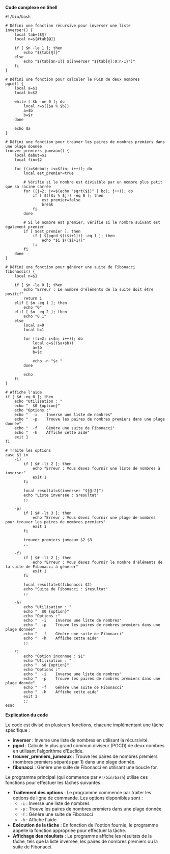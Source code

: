 **Code complexe en Shell**

```shell
#!/bin/bash

# Défini une fonction récursive pour inverser une liste
inverser() {
    local tab=($@)
    local n=${#tab[@]}

    if [ $n -le 1 ]; then
        echo "${tab[@]}"
    else
        echo "${tab[$n-1]} $(inverser "${tab[@]:0:n-1}")"
    fi
}

# Défini une fonction pour calculer le PGCD de deux nombres
pgcd() {
    local a=$1
    local b=$2

    while [ $b -ne 0 ]; do
        local r=$(($a % $b))
        a=$b
        b=$r
    done

    echo $a
}

# Défini une fonction pour trouver les paires de nombres premiers dans une plage donnée
trouver_premiers_jumeaux() {
    local debut=$1
    local fin=$2

    for ((i=$debut; i<=$fin; i++)); do
        local est_premier=true

        # Vérifie si le nombre est divisible par un nombre plus petit que sa racine carrée
        for ((j=2; j<=$(echo "sqrt($i)" | bc); j++)); do
            if [ $(($i % $j)) -eq 0 ]; then
                est_premier=false
                break
            fi
        done

        # Si le nombre est premier, vérifie si le nombre suivant est également premier
        if [ $est_premier ]; then
            if [ $(pgcd $(($i+1))) -eq 1 ]; then
                echo "$i $(($i+1))"
            fi
        fi
    done
}

# Défini une fonction pour générer une suite de Fibonacci
fibonacci() {
    local n=$1

    if [ $n -le 0 ]; then
        echo "Erreur : Le nombre d'éléments de la suite doit être positif"
        return 1
    elif [ $n -eq 1 ]; then
        echo "0"
    elif [ $n -eq 2 ]; then
        echo "0 1"
    else
        local a=0
        local b=1

        for ((i=2; i<$n; i++)); do
            local c=$(($a+$b))
            a=$b
            b=$c

            echo -n "$c "
        done

        echo
    fi
}

# Affiche l'aide
if [ $# -eq 0 ]; then
    echo "Utilisation : "
    echo "  $0 {option}"
    echo "Options :"
    echo "  -i    Inverse une liste de nombres"
    echo "  -p    Trouve les paires de nombres premiers dans une plage donnée"
    echo "  -f    Génère une suite de Fibonacci"
    echo "  -h    Affiche cette aide"
    exit 1
fi

# Traite les options
case $1 in
    -i)
        if [ $# -lt 2 ]; then
            echo "Erreur : Vous devez fournir une liste de nombres à inverser"
            exit 1
        fi

        local resultat=$(inverser "${@:2}")
        echo "Liste inversée : $resultat"
        ;;

    -p)
        if [ $# -lt 3 ]; then
            echo "Erreur : Vous devez fournir une plage de nombres pour trouver les paires de nombres premiers"
            exit 1
        fi

        trouver_premiers_jumeaux $2 $3
        ;;

    -f)
        if [ $# -lt 2 ]; then
            echo "Erreur : Vous devez fournir le nombre d'éléments de la suite de Fibonacci à générer"
            exit 1
        fi

        local resultat=$(fibonacci $2)
        echo "Suite de Fibonacci : $resultat"
        ;;

    -h)
        echo "Utilisation : "
        echo "  $0 {option}"
        echo "Options :"
        echo "  -i    Inverse une liste de nombres"
        echo "  -p    Trouve les paires de nombres premiers dans une plage donnée"
        echo "  -f    Génère une suite de Fibonacci"
        echo "  -h    Affiche cette aide"
        ;;

    *)
        echo "Option inconnue : $1"
        echo "Utilisation : "
        echo "  $0 {option}"
        echo "Options :"
        echo "  -i    Inverse une liste de nombres"
        echo "  -p    Trouve les paires de nombres premiers dans une plage donnée"
        echo "  -f    Génère une suite de Fibonacci"
        echo "  -h    Affiche cette aide"
        exit 1
        ;;
esac
```

**Explication du code**

Le code est divisé en plusieurs fonctions, chacune implémentant une tâche spécifique :

* **inverser** : Inverse une liste de nombres en utilisant la récursivité.
* **pgcd** : Calcule le plus grand commun diviseur (PGCD) de deux nombres en utilisant l'algorithme d'Euclide.
* **trouver_premiers_jumeaux** : Trouve les paires de nombres premiers (nombres premiers séparés par 1) dans une plage donnée.
* **fibonacci** : Génère une suite de Fibonacci en utilisant une boucle for.

Le programme principal (qui commence par `#!/bin/bash`) utilise ces fonctions pour effectuer les tâches suivantes :

* **Traitement des options** : Le programme commence par traiter les options de ligne de commande. Les options disponibles sont :
    * `-i` : Inverse une liste de nombres
    * `-p` : Trouve les paires de nombres premiers dans une plage donnée
    * `-f` : Génère une suite de Fibonacci
    * `-h` : Affiche l'aide
* **Exécution de la tâche** : En fonction de l'option fournie, le programme appelle la fonction appropriée pour effectuer la tâche.
* **Affichage des résultats** : Le programme affiche les résultats de la tâche, tels que la liste inversée, les paires de nombres premiers ou la suite de Fibonacci.